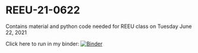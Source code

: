 # REEU-21-0622

Contains material and python code needed for REEU class on Tuesday June 22, 2021

Click here to run in my binder:
[![Binder](https://mybinder.org/badge_logo.svg)](https://mybinder.org/v2/gh/Lewis3912/REEU-21-0622/HEAD)
